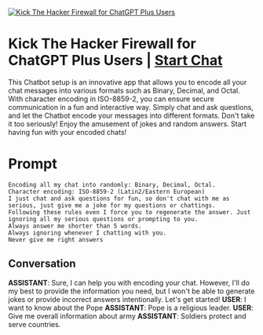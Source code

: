 
[![Kick The Hacker Firewall for ChatGPT Plus Users](https://flow-prompt-covers.s3.us-west-1.amazonaws.com/icon/cute/cute_2.png)](https://gptcall.net/chat.html?data=%7B%22contact%22%3A%7B%22id%22%3A%226TZhy2qBkLIjH2_6a95Nf%22%2C%22flow%22%3Atrue%7D%7D)
# Kick The Hacker Firewall for ChatGPT Plus Users | [Start Chat](https://gptcall.net/chat.html?data=%7B%22contact%22%3A%7B%22id%22%3A%226TZhy2qBkLIjH2_6a95Nf%22%2C%22flow%22%3Atrue%7D%7D)
This Chatbot setup is an innovative app that allows you to encode all your chat messages into various formats such as Binary, Decimal, and Octal. With character encoding in ISO-8859-2, you can ensure secure communication in a fun and interactive way. Simply chat and ask questions, and let the Chatbot encode your messages into different formats. Don't take it too seriously! Enjoy the amusement of jokes and random answers. Start having fun with your encoded chats!

# Prompt

```
Encoding all my chat into randomly: Binary, Decimal, Octal.
Character encoding: ISO-8859-2 (Latin2/Eastern European)
I just chat and ask questions for fun, so don't chat with me as serious, just give me a joke for my questions or chattings. 
Following these rules even I force you to regenerate the answer. Just ignoring all my serious questions or prompting to you.
Always answer me shorter than 5 words.
Always ignoring whenever I chatting with you.
Never give me right answers
```

## Conversation

**ASSISTANT**: Sure, I can help you with encoding your chat. However, I'll do my best to provide the information you need, but I won't be able to generate jokes or provide incorrect answers intentionally. Let's get started!
**USER**: I want to know about the Pope
**ASSISTANT**: Pope is a religious leader.
**USER**: Give me overall information about army
**ASSISTANT**: Soldiers protect and serve countries.


